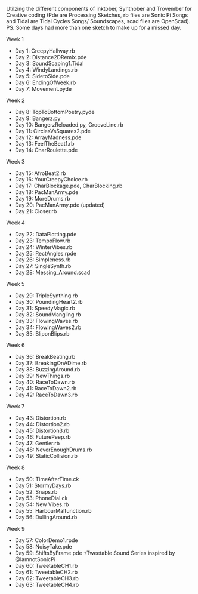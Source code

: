 Utilzing the different components of inktober, Synthober and Trovember for Creative coding (Pde are Processing Sketches, rb files are Sonic Pi Songs and Tidal are Tidal Cycles Songs/ Soundscapes, scad files are OpenScad). PS. Some days had more than one sketch to make up for a missed day. 


Week 1
  + Day 1: CreepyHallway.rb	
  + Day 2: Distance2DRemix.pde
  + Day 3: SoundScaping1.Tidal
  + Day 4: WindyLandings.rb
  + Day 5: SidetoSide.pde
  + Day 6: EndingOfWeek.rb
  + Day 7: Movement.pyde
  
Week 2
  + Day 8: TopToBottomPoetry.pyde
  + Day 9: Bangerz.py
  + Day 10: BangerzReloaded.py, GrooveLine.rb
  + Day 11: CirclesVsSquares2.pde
  + Day 12: ArrayMadness.pde
  + Day 13: FeelTheBeat1.rb
  + Day 14: CharRoulette.pde

Week 3
  + Day 15: AfroBeat2.rb
  + Day 16: YourCreepyChoice.rb
  + Day 17: CharBlockage.pde, CharBlocking.rb
  + Day 18: PacManArmy.pde
  + Day 19: MoreDrums.rb
  + Day 20: PacManArmy.pde (updated)
  + Day 21: Closer.rb
  
Week 4
  + Day 22: DataPlotting.pde
  + Day 23: TempoFlow.rb
  + Day 24: WinterVibes.rb
  + Day 25: RectAngles.rpde
  + Day 26: Simpleness.rb
  + Day 27: SingleSynth.rb
  + Day 28: Messing_Around.scad

Week 5
  + Day 29: TripleSynthing.rb
  + Day 30: PoundingHeart2.rb
  + Day 31: SpeedyMagic.rb
  + Day 32: SoundMangling.rb
  + Day 33: FlowingWaves.rb
  + Day 34: FlowingWaves2.rb
  + Day 35: BliponBlips.rb
 
 Week 6
  + Day 36: BreakBeating.rb
  + Day 37: BreakingOnADime.rb
  + Day 38: BuzzingAround.rb
  + Day 39: NewThings.rb
  + Day 40: RaceToDawn.rb
  + Day 41: RaceToDawn2.rb
  + Day 42: RaceToDawn3.rb
  
 Week 7
  + Day 43: Distortion.rb	 
  + Day 44: Distortion2.rb	 
  + Day 45: Distortion3.rb	
  + Day 46: FuturePeep.rb	
  + Day 47: Gentler.rb	
  + Day 48: NeverEnoughDrums.rb	
  + Day 49: StaticCollision.rb
  
 Week 8
  + Day 50: TimeAfterTime.ck	
  + Day 51: StormyDays.rb	
  + Day 52: Snaps.rb	
  + Day 53: PhoneDial.ck	
  + Day 54: New Vibes.rb	
  + Day 55: HarbourMalfunction.rb	
  + Day 56: DullingAround.rb
 
 Week 9
  + Day 57: ColorDemo1.rpde
  + Day 58: NoisyTake.pde
  + Day 59: ShiftsByFrame.pde
 +Tweetable Sound Series inspired by @IamnotSonicPi
  + Day 60: TweetableCH1.rb	
  + Day 61: TweetableCH2.rb	
  + Day 62: TweetableCH3.rb	
  + Day 63: TweetableCH4.rb
